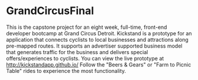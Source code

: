 # GrandCircusFinal
This is the capstone project for an eight week, full-time, front-end developer bootcamp at Grand Circus Detroit.
Kickstand is a prototype for an application that connects cyclists to local businesses and attractions along pre-mapped routes.
It supports an advertiser supported business model that generates traffic for the business and delivers special offers/experiences to cyclists.
You can view the live prototype at http://kickstandapp.github.io/
Follow the "Beers & Gears" or "Farm to Picnic Table" rides to experience the most functionality.
